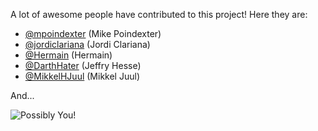 <!--

    Sonatype Nexus (TM) Open Source Version
    Copyright (c) 2018-present Sonatype, Inc.
    All rights reserved. Includes the third-party code listed at http://links.sonatype.com/products/nexus/oss/attributions.

    This program and the accompanying materials are made available under the terms of the Eclipse Public License Version 1.0,
    which accompanies this distribution and is available at http://www.eclipse.org/legal/epl-v10.html.

    Sonatype Nexus (TM) Professional Version is available from Sonatype, Inc. "Sonatype" and "Sonatype Nexus" are trademarks
    of Sonatype, Inc. Apache Maven is a trademark of the Apache Software Foundation. M2eclipse is a trademark of the
    Eclipse Foundation. All other trademarks are the property of their respective owners.

-->
A lot of awesome people have contributed to this project! Here they are:

* [@mpoindexter](https://github.com/mpoindexter/) (Mike Poindexter)
* [@jordiclariana](https://github.com/jordiclariana/) (Jordi Clariana)
* [@Hermain](https://github.com/Hermain/) (Hermain)
* [@DarthHater](https://github.com/darthhater/) (Jeffry Hesse)
* [@MikkelHJuul](https://github.com/mikkelhjuul) (Mikkel Juul)

And...

![Possibly You!](http://i.imgur.com/A3eScYul.jpg)
